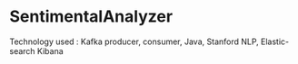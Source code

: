 # SentimentalAnalyzer
Technology used : Kafka producer, consumer, Java, Stanford NLP, Elastic-search Kibana
